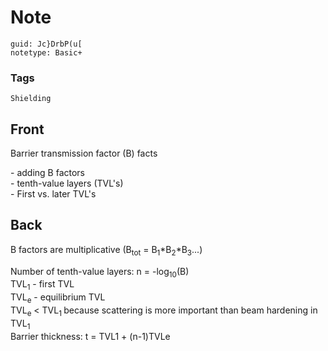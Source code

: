 # Note
```
guid: Jc}DrbP(u[
notetype: Basic+
```

### Tags
```
Shielding
```

## Front
Barrier transmission factor (B) facts<div>- adding B factors</div><div>- tenth-value layers (TVL's)</div><div>- First vs. later TVL's</div>

## Back
B factors are multiplicative (B<sub>tot</sub> = B<sub>1</sub>*B<sub>2</sub>*B<sub>3</sub>...)<div>
</div><div>Number of tenth-value layers: n = -log<sub>10</sub>(B)</div><div>
</div><div>TVL<sub>1</sub> - first TVL</div><div>TVL<sub>e</sub> - equilibrium TVL</div><div>TVL<sub>e</sub> < TVL<sub>1 </sub>because scattering is more important than beam hardening in TVL<sub>1</sub></div><div>
</div><div>Barrier thickness: t = TVL1 + (n-1)TVLe</div>

